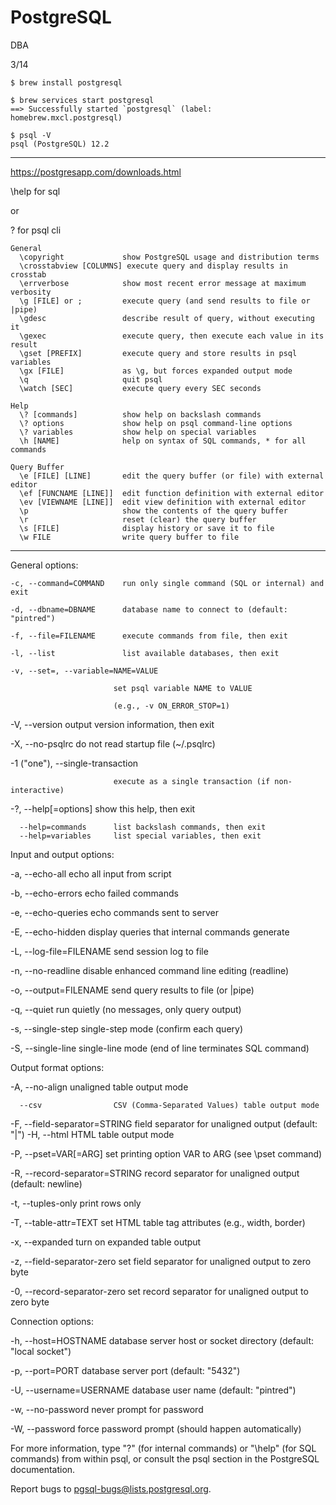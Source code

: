 # PostgreSQL

DBA

3/14  

    $ brew install postgresql

    $ brew services start postgresql
    ==> Successfully started `postgresql` (label: homebrew.mxcl.postgresql)

    $ psql -V
    psql (PostgreSQL) 12.2

-----------------------------------------------------------------------

https://postgresapp.com/downloads.html

\help for sql

or 

\? for psql cli

    General
      \copyright             show PostgreSQL usage and distribution terms
      \crosstabview [COLUMNS] execute query and display results in crosstab
      \errverbose            show most recent error message at maximum verbosity
      \g [FILE] or ;         execute query (and send results to file or |pipe)
      \gdesc                 describe result of query, without executing it
      \gexec                 execute query, then execute each value in its result
      \gset [PREFIX]         execute query and store results in psql variables
      \gx [FILE]             as \g, but forces expanded output mode
      \q                     quit psql
      \watch [SEC]           execute query every SEC seconds

    Help
      \? [commands]          show help on backslash commands
      \? options             show help on psql command-line options
      \? variables           show help on special variables
      \h [NAME]              help on syntax of SQL commands, * for all commands

    Query Buffer
      \e [FILE] [LINE]       edit the query buffer (or file) with external editor
      \ef [FUNCNAME [LINE]]  edit function definition with external editor
      \ev [VIEWNAME [LINE]]  edit view definition with external editor
      \p                     show the contents of the query buffer
      \r                     reset (clear) the query buffer
      \s [FILE]              display history or save it to file
      \w FILE                write query buffer to file

-----------------------------------------------------------------------
General options:

    -c, --command=COMMAND    run only single command (SQL or internal) and exit

    -d, --dbname=DBNAME      database name to connect to (default: "pintred")

    -f, --file=FILENAME      execute commands from file, then exit

    -l, --list               list available databases, then exit

    -v, --set=, --variable=NAME=VALUE

                           set psql variable NAME to VALUE
                           
                           (e.g., -v ON_ERROR_STOP=1)
                           
  -V, --version            output version information, then exit
  
  -X, --no-psqlrc          do not read startup file (~/.psqlrc)
  
  -1 ("one"), --single-transaction
  
                           execute as a single transaction (if non-interactive)
                           
  -?, --help[=options]     show this help, then exit
  
      --help=commands      list backslash commands, then exit
      --help=variables     list special variables, then exit

Input and output options:

  -a, --echo-all           echo all input from script
  
  -b, --echo-errors        echo failed commands
  
  -e, --echo-queries       echo commands sent to server
  
  -E, --echo-hidden        display queries that internal commands generate
  
  -L, --log-file=FILENAME  send session log to file
  
  -n, --no-readline        disable enhanced command line editing (readline)
  
  -o, --output=FILENAME    send query results to file (or |pipe)
  
  -q, --quiet              run quietly (no messages, only query output)
  
  -s, --single-step        single-step mode (confirm each query)
  
  -S, --single-line        single-line mode (end of line terminates SQL command)
  

Output format options:

  -A, --no-align           unaligned table output mode
  
      --csv                CSV (Comma-Separated Values) table output mode
      
  -F, --field-separator=STRING
                           field separator for unaligned output (default: "|")
  -H, --html               HTML table output mode
  
  -P, --pset=VAR[=ARG]     set printing option VAR to ARG (see \pset command)
  
  -R, --record-separator=STRING
                           record separator for unaligned output (default: newline)
                           
  -t, --tuples-only        print rows only
  
  -T, --table-attr=TEXT    set HTML table tag attributes (e.g., width, border)
  
  -x, --expanded           turn on expanded table output
  
  -z, --field-separator-zero
                           set field separator for unaligned output to zero byte
                           
  -0, --record-separator-zero
                           set record separator for unaligned output to zero byte

Connection options:

  -h, --host=HOSTNAME      database server host or socket directory (default: "local socket")
  
  -p, --port=PORT          database server port (default: "5432")
  
  -U, --username=USERNAME  database user name (default: "pintred")
  
  -w, --no-password        never prompt for password
  
  -W, --password           force password prompt (should happen automatically)

For more information, type "\?" (for internal commands) or "\help" (for SQL
commands) from within psql, or consult the psql section in the PostgreSQL
documentation.

Report bugs to <pgsql-bugs@lists.postgresql.org>.



